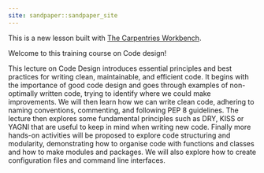 ```yaml
---
site: sandpaper::sandpaper_site
---
```


This is a new lesson built with [The Carpentries Workbench][workbench]. 

Welcome to this training course on Code design!

This lecture on Code Design introduces essential principles and best practices for writing clean, maintainable, and efficient code. 
It begins with the importance of good code design and goes through examples of non-optimally written code, trying to identify where we could make improvements.  We will then learn how we can write clean code, adhering to naming conventions, commenting, and following PEP 8 guidelines.
The lecture then explores some fundamental principles such as DRY, KISS or YAGNI that are useful to keep in mind when writing new code. Finally more hands-on activities will be proposed to explore code structuring and modularity, demonstrating how to organise code with functions and classes and how to make modules and packages. We will also explore how to create configuration files and command line interfaces. 



[workbench]: https://carpentries.github.io/sandpaper-docs

